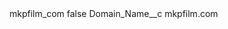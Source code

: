 <?xml version="1.0" encoding="UTF-8"?>
<CustomMetadata xmlns="http://soap.sforce.com/2006/04/metadata" xmlns:xsi="http://www.w3.org/2001/XMLSchema-instance" xmlns:xsd="http://www.w3.org/2001/XMLSchema">
    <label>mkpfilm_com</label>
    <protected>false</protected>
    <values>
        <field>Domain_Name__c</field>
        <value xsi:type="xsd:string">mkpfilm.com</value>
    </values>
</CustomMetadata>
